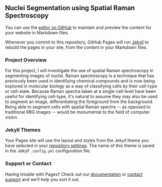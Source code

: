 ## Nuclei Segmentation using Spatial Raman Spectroscopy

You can use the [editor on GitHub](https://github.com/tsorenso/raman-segmentation/edit/master/README.md) to maintain and preview the content for your website in Markdown files.

Whenever you commit to this repository, GitHub Pages will run [Jekyll](https://jekyllrb.com/) to rebuild the pages in your site, from the content in your Markdown files.

### Project Overview

For this project, I will investigate the use of spatial Raman spectroscopy in segmenting images of nuclei.  Raman spectroscopy is a technique that has previously been used in identifying chemical compounds and is now being explored in molecular biology as a way of classifying cells by their cell-type or cell-state. Because Raman spectra taken at a single-cell level have been useful for identifying cell-type, it's natural to assume they may also be used to segment an image, differentiating the foreground from the background. Being able to segment cells with spatial Raman spectra -- as opposed to traditional RBG images -- would be monumental to the field of computer vision.


### Jekyll Themes

Your Pages site will use the layout and styles from the Jekyll theme you have selected in your [repository settings](https://github.com/tsorenso/raman-segmentation/settings). The name of this theme is saved in the Jekyll `_config.yml` configuration file.

### Support or Contact

Having trouble with Pages? Check out our [documentation](https://help.github.com/categories/github-pages-basics/) or [contact support](https://github.com/contact) and we’ll help you sort it out.
